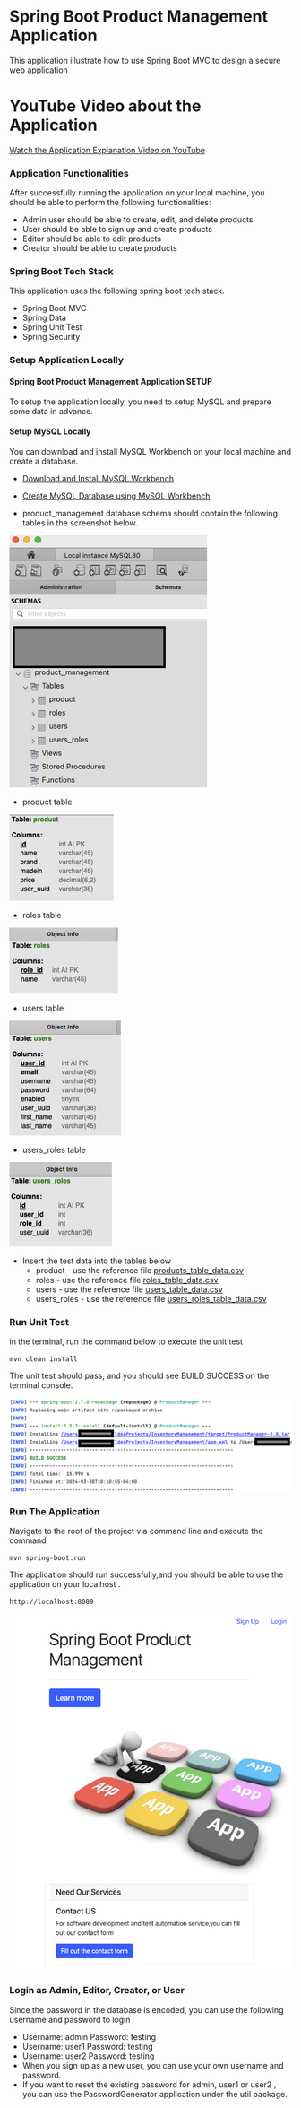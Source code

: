 # Spring Boot Product Management Application
This application illustrate how to use Spring Boot MVC to design a secure web application
# YouTube Video about the Application

[Watch the Application Explanation Video on YouTube](https://youtu.be/Fs43poT_UX4)

### Application Functionalities
After successfully running the application on your local machine, you should be able to perform the following functionalities:

* Admin user should be able to create, edit, and delete products
* User should be able to sign up and create products
* Editor should be able to edit products
* Creator should be able to create products

### Spring Boot Tech Stack
 This application uses the following spring boot tech stack. 

* Spring Boot MVC
* Spring Data
* Spring Unit Test
* Spring Security

### Setup Application Locally

#### Spring Boot Product Management Application SETUP
To setup the application locally, you need to setup MySQL and prepare some data in advance.

#### Setup MySQL Locally
You can download and install MySQL Workbench on your local machine and create a database.
* [Download and Install MySQL Workbench](https://dev.mysql.com/doc/workbench/en/wb-installing.html)
* [Create MySQL Database using MySQL Workbench](https://dev.mysql.com/doc/workbench/en/wb-getting-started-tutorial-creating-a-model.html)

* product_management database schema should contain the following tables in the screenshot below. 

![Product Management Database](setup-doc/product_management_schema.png)

* product table 

![product table](setup-doc/product_table.png)

* roles table

![roles table](setup-doc/roles_table.png)

* users table

![users table](setup-doc/users_table.png)

* users_roles table

![users_roles table](setup-doc/users_roles_table.png)

* Insert the test data into the tables below
  * product - use the reference file [products_table_data.csv](setup-doc/product_table_data.csv)
  * roles - use the reference file [roles_table_data.csv](setup-doc/roles_table_data.csv)
  * users - use the reference file [users_table_data.csv](setup-doc/users_table_data.csv)
  * users_roles - use the reference file [users_roles_table_data.csv](setup-doc/users_roles_table_data.csv)

### Run Unit Test
 in the terminal, run the command below to execute the unit test

 ```
mvn clean install
```
The unit test should pass, and you should see BUILD SUCCESS on the terminal console. 

![BUILD SUCCESS](setup-doc/build-success.png)

### Run The Application
Navigate to the root of the project via command line and execute the command

 ```
mvn spring-boot:run
```
The application should run successfully,and you should be able to use the application on your localhost . 
 ```
http://localhost:8089
```
![Application Dashboard](setup-doc/application_run.png)

### Login as Admin, Editor, Creator, or User
Since the password in the database is encoded, you can use the following username and password to login
* Username: admin Password: testing
* Username: user1 Password: testing
* Username: user2 Password: testing
* When you sign up as a new user, you can use your own username and password.
* If you want to reset the existing password for admin, user1 or user2 , you can use the PasswordGenerator application under the util package. 
